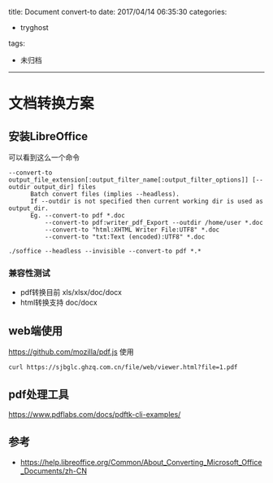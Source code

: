 title: Document convert-to
date: 2017/04/14 06:35:30
categories:
 - tryghost

tags:
 - 未归档 



---

# 文档转换方案
## 安装LibreOffice
可以看到这么一个命令
```language-bash
--convert-to output_file_extension[:output_filter_name[:output_filter_options]] [--outdir output_dir] files
      Batch convert files (implies --headless).
      If --outdir is not specified then current working dir is used as output_dir.
      Eg. --convert-to pdf *.doc
          --convert-to pdf:writer_pdf_Export --outdir /home/user *.doc
          --convert-to "html:XHTML Writer File:UTF8" *.doc
          --convert-to "txt:Text (encoded):UTF8" *.doc
```


```language-bash
./soffice --headless --invisible --convert-to pdf *.*
```
### 兼容性测试
* pdf转换目前 xls/xlsx/doc/docx
* html转换支持 doc/docx

## web端使用
https://github.com/mozilla/pdf.js
使用
```language-bash
curl https://sjbglc.ghzq.com.cn/file/web/viewer.html?file=1.pdf
```
## pdf处理工具
https://www.pdflabs.com/docs/pdftk-cli-examples/

## 参考
* https://help.libreoffice.org/Common/About_Converting_Microsoft_Office_Documents/zh-CN






